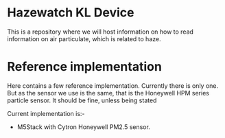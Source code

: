 # Hazewatch KL Device

This is a repository where we will host information on how to read information on air particulate, which is related to haze. 

# Reference implementation

Here contains a few reference implementation. Currently there is only one. But as the sensor we use is the same, that is the Honeywell HPM series particle sensor. It should be fine, unless being stated

Current implementation is:-

* M5Stack with Cytron Honeywell PM2.5 sensor. 
